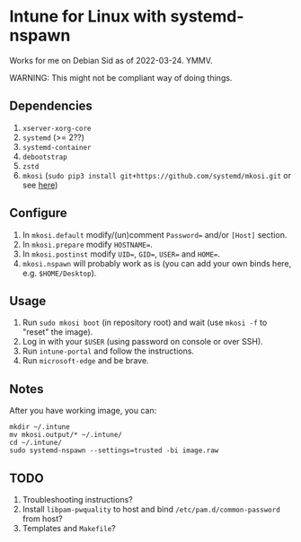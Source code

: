 # Intune for Linux with systemd-nspawn

Works for me on Debian Sid as of 2022-03-24. YMMV.

WARNING: This might not be compliant way of doing things.

## Dependencies

1. `xserver-xorg-core`
2. `systemd` (>= 2??)
3. `systemd-container`
4. `debootstrap`
5. `zstd`
6. `mkosi` (`sudo pip3 install git+https://github.com/systemd/mkosi.git` or see [here](https://github.com/systemd/mkosi))

## Configure

1. In `mkosi.default` modify/(un)comment `Password=` and/or `[Host]` section.
2. In `mkosi.prepare` modify `HOSTNAME=`.
3. In `mkosi.postinst` modify `UID=`, `GID=`, `USER=` and `HOME=`.
4. `mkosi.nspawn` will probably work as is (you can add your own binds here, e.g. `$HOME/Desktop`).

## Usage

1. Run `sudo mkosi boot` (in repository root) and wait (use `mkosi -f` to "reset" the image).
2. Log in with your `$USER` (using password on console or over SSH).
3. Run `intune-portal` and follow the instructions.
4. Run `microsoft-edge` and be brave.

## Notes

After you have working image, you can:
```
mkdir ~/.intune
mv mkosi.output/* ~/.intune/
cd ~/.intune/
sudo systemd-nspawn --settings=trusted -bi image.raw
```

## TODO

1. Troubleshooting instructions?
2. Install `libpam-pwquality` to host and bind `/etc/pam.d/common-password` from host?
3. Templates and `Makefile`?
